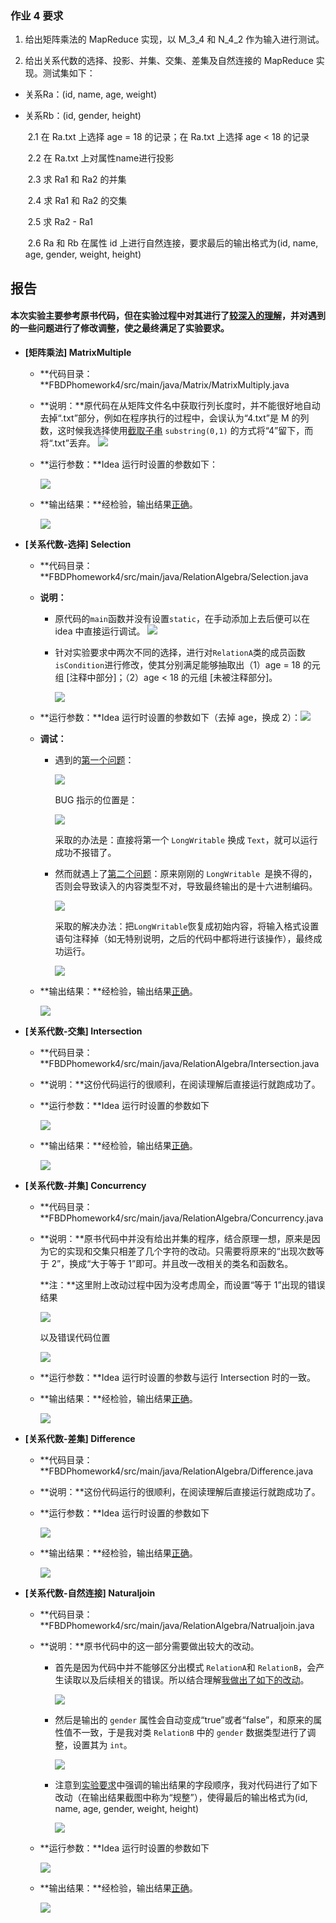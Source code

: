 ### 作业 4 要求

1. 给出矩阵乘法的 MapReduce 实现，以 M_3_4 和 N_4_2 作为输入进行测试。

2. 给出关系代数的选择、投影、并集、交集、差集及自然连接的 MapReduce 实现。测试集如下：

- 关系Ra：(id, name, age, weight)

- 关系Rb：(id, gender, height)

  ​	2.1 在 Ra.txt 上选择 age = 18 的记录；在 Ra.txt 上选择 age < 18 的记录

  ​	2.2 在 Ra.txt 上对属性name进行投影

  ​	2.3 求 Ra1 和 Ra2 的并集

  ​	2.4 求 Ra1 和 Ra2 的交集

  ​	2.5 求 Ra2 - Ra1

  ​	2.6 Ra 和 Rb 在属性 id 上进行自然连接，要求最后的输出格式为(id, name, age, gender, weight, height)

  



## 报告

#### 本次实验主要参考原书代码，但在实验过程中对其进行了<u>较深入的理解</u>，并对遇到的一些问题进行了修改调整，使之最终满足了实验要求。



- **[矩阵乘法] MatrixMultiple**
  
  - **代码目录：**FBDPhomework4/src/main/java/Matrix/MatrixMultiply.java 

  - **说明：**原代码在从矩阵文件名中获取行列长度时，并不能很好地自动去掉“.txt”部分，例如在程序执行的过程中，会误认为“4.txt”是 M 的列数，这时候我选择使用<u>截取子串</u> `substring(0,1)` 的方式将“4”留下，而将“.txt”丢弃。
    ![](pic\add_substring.png)
  
  - **运行参数：**Idea 运行时设置的参数如下：
  
    ![](pic\Matrix_configuration.png)
  
  - **输出结果：**经检验，输出结果<u>正确</u>。
  
    ![](pic\output_matrix.png)





- **[关系代数-选择] Selection**
  
  - **代码目录：**FBDPhomework4/src/main/java/RelationAlgebra/Selection.java
  
  - **说明：**
    
    - 原代码的`main`函数并没有设置`static`，在手动添加上去后便可以在 idea 中直接运行调试。
      ![](pic\add_static.png)
      
    - 针对实验要求中两次不同的选择，进行对`RelationA`类的成员函数`isCondition`进行修改，使其分别满足能够抽取出（1）age = 18 的元组 [注释中部分]；（2）age < 18 的元组 [未被注释部分]。
    
      ![](pic\Selection_modification.png)
    
  - **运行参数：**Idea 运行时设置的参数如下（去掉 age，换成 2）：![](pic\Selection_configuration.png)
  
  - **调试：**
  
    - 遇到的<u>第一个问题</u>：
  
      ![](pic\Selection_error_1.png)
  
      BUG 指示的位置是：
  
      ![](pic\Selection_error_1_position.png)
  
      采取的办法是：直接将第一个 `LongWritable` 换成 `Text`，就可以运行成功不报错了。
      
    - 然而就遇上了<u>第二个问题</u>：原来刚刚的 `LongWritable `是换不得的，否则会导致读入的内容类型不对，导致最终输出的是十六进制编码。
    
      ![](pic\Selection_error_3.png)
    
      采取的解决办法：把`LongWritable`恢复成初始内容，将输入格式设置语句注释掉（如无特别说明，之后的代码中都将进行该操作），最终成功运行。
    
      ![](pic\Selection_final_solution.png)
    
  - **输出结果：**经检验，输出结果<u>正确</u>。
  
    ![](pic\output_selection.png)



- **[关系代数-交集] Intersection**
  - **代码目录：**FBDPhomework4/src/main/java/RelationAlgebra/Intersection.java
  - **说明：**这份代码运行的很顺利，在阅读理解后直接运行就跑成功了。
  - **运行参数：**Idea 运行时设置的参数如下
  
    ![](pic\Intersection_configuration.png)
  
  - **输出结果：**经检验，输出结果<u>正确</u>。  
  
      ![](pic\output_Intersection.png)

  
  
- **[关系代数-并集] Concurrency**
  
  - **代码目录：**FBDPhomework4/src/main/java/RelationAlgebra/Concurrency.java
  
  - **说明：**原书代码中并没有给出并集的程序，结合原理一想，原来是因为它的实现和交集只相差了几个字符的改动。只需要将原来的“出现次数等于 2”，换成“大于等于 1”即可。并且改一改相关的类名和函数名。
  
      **注：**这里附上改动过程中因为没考虑周全，而设置“等于 1”出现的错误结果
  
    ![](pic\Concurrency_error_1.png)
  
      以及错误代码位置
  
      ![](pic\Concurrency_error_1_position.png)
  
  - **运行参数：**Idea 运行时设置的参数与运行 Intersection 时的一致。
  
  - **输出结果：**经检验，输出结果<u>正确</u>。  
  
      ![](pic\output_Concurrency.png)
  
  
  
- **[关系代数-差集] Difference**
  
  - **代码目录：**FBDPhomework4/src/main/java/RelationAlgebra/Difference.java
  
  - **说明：**这份代码运行的很顺利，在阅读理解后直接运行就跑成功了。
  
  - **运行参数：**Idea 运行时设置的参数如下
  
    ![](pic\Different_configuration.png)
  
  - **输出结果：**经检验，输出结果<u>正确</u>。

    ![](pic\output_Difference.png)
  
  
  
- **[关系代数-自然连接] Naturaljoin**
  
  - **代码目录：**FBDPhomework4/src/main/java/RelationAlgebra/Natrualjoin.java
  
  - **说明：**原书代码中的这一部分需要做出较大的改动。
  
      - 首先是因为代码中并不能够区分出模式 `RelationA`和 `RelationB`，会产生读取以及后续相关的错误。所以结合理解<u>我做出了如下的改动</u>。
  
          ![](pic\NaturalJoin_solution.png)
  
      - 然后是输出的 `gender` 属性会自动变成“true”或者“false”，和原来的属性值不一致，于是我对类 `RelationB` 中的 `gender` 数据类型进行了调整，设置其为 `int`。
  
          ![](pic\RelationB_modification.png)
  
      - 注意到<u>实验要求</u>中强调的输出结果的字段顺序，我对代码进行了如下改动（在输出结果截图中称为“规整”），使得最后的输出格式为(id, name, age, gender, weight, height)
  
          ![](pic\NaturalJoin_modification.png)
  
  - **运行参数：**Idea 运行时设置的参数如下
  
    ![](pic\Naturaljoin_configuration.png)
  
  - **输出结果：**经检验，输出结果<u>正确</u>。  
  
      ![](pic\output_Natrualjoin.png)